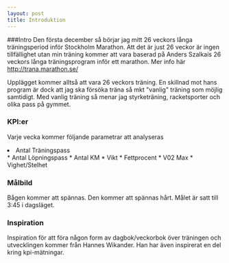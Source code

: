 ```yaml
---
layout: post
title: Introduktion
---
```


###Intro
Den första december så börjar jag mitt 26 veckors långa träningsperiod inför Stockholm Marathon. Att det är just 26 veckor är ingen tillfällighet utan min träning kommer att vara baserad på Anders Szalkais 26 veckors långa träningsprogram inför ett marathon. Mer info här <a href="http://trana.marathon.se/">http://trana.marathon.se/</a>

Upplägget kommer alltså att vara 26 veckors träning. En skillnad mot hans program är dock att jag ska försöka träna så mkt "vanlig" träning som möjlig samtidigt. Med vanlig träning så menar jag styrketräning, racketsporter och olika pass på gymmet. 

### KPI:er

Varje vecka kommer följande parametrar att analyseras
<li>Antal Träningspass</li>
* Antal Löpningspass
* Antal KM
* Vikt
* Fettprocent
* V02 Max
* Vighet/Stelhet

### Målbild
Bågen kommer att spännas. Den kommer att spännas hårt. Målet är satt till 3:45 i dagsläget. 




### Inspiration
Inspiration för att föra någon form av dagbok/veckorbok över träningen och utvecklingen kommer från Hannes Wikander. Han har även inspirerat en del kring kpi-mätningar. 



